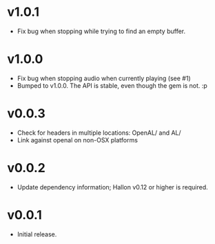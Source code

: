 # v1.0.1
- Fix bug when stopping while trying to find an empty buffer.

# v1.0.0
- Fix bug when stopping audio when currently playing (see #1)
- Bumped to v1.0.0. The API is stable, even though the gem is not. :p

# v0.0.3
- Check for headers in multiple locations: OpenAL/ and AL/
- Link against openal on non-OSX platforms

# v0.0.2
- Update dependency information; Hallon v0.12 or higher is required.

# v0.0.1
- Initial release.
